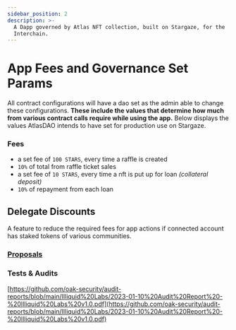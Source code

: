 ```yaml
---
sidebar_position: 2
description: >-
  A Dapp governed by Atlas NFT collection, built on Stargaze, for the
  Interchain.
---
```


# App Fees and Governance Set Params

All contract configurations will have a dao set as the admin able to change these configurations. **These include the values that determine how much from various contract calls require while using the app.** Below displays the values AtlasDAO intends to have set for production use on Stargaze.

### Fees

* a set fee of `100 STARS`, every time a raffle is created
* `10%` of total from raffle ticket sales
* a set fee of `10 STARS`, every time a nft is put up for loan _(collateral deposit)_
* `10%` of repayment from each loan

## Delegate Discounts

A feature to reduce the required fees for app actions if connected account has staked tokens of various communities.

### [Proposals](https://daodao.zone/dao/juno1hcldlknu2mn3exckkg75tyzjnderl95zyjte2wl495z9jla0rmdqegxlxx/home)

### Tests & Audits

[https://github.com/oak-security/audit-reports/blob/main/Illiquid%20Labs/2023-01-10%20Audit%20Report%20-%20Illiquid%20Labs%20v1.0.pdf](https://github.com/oak-security/audit-reports/blob/main/Illiquid%20Labs/2023-01-10%20Audit%20Report%20-%20Illiquid%20Labs%20v1.0.pdf)

